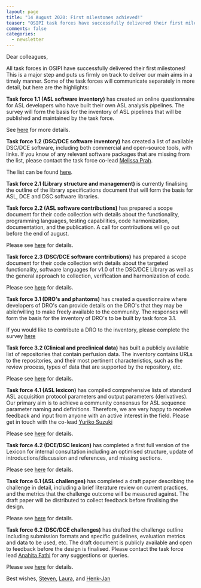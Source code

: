 ```yaml
---
layout: page
title: "14 August 2020: First milestones achieved!"
teaser: "OSIPI task forces have successfully delivered their first milestones."
comments: false
categories:
  - newsletter
---
```


Dear colleagues,

All task forces in OSIPI have successfully delivered their first milestones! This is a major step and puts us firmly on track to deliver our main aims in a timely manner. Some of the task forces will communicate separately in more detail, but here are the highlights:

**Task force 1.1 (ASL software inventory)** has created an online questionnaire for ASL developers who have built their own ASL analysis pipelines. The survey will form the basis for the inventory of ASL pipelines that will be published and maintained by the task force. 

See [here](https://docs.google.com/forms/d/e/1FAIpQLSf-4_pBXFA31htMNPZo1kQgcY0EJ5_AWxjyvkkYIQVGUHo6sg/viewform) for more details.

**Task force 1.2 (DSC/DCE software inventory)** has created a list of available DSC/DCE software, including both commercial and open-source tools, with links. If you know of any relevant software packages that are missing from the list, please contact the task force co-lead [Melissa Prah](mailto:mprah@mcw.edu).

The list can be found [here](https://drive.google.com/file/d/14avwqgQv6l0Uw7xExz9P0w-rwwY-e2cA/view). 

**Task force 2.1 (Library structure and management)** is currently finalising the outline of the library specifications document that will form the basis for ASL, DCE and DSC software libraries. 

**Task force 2.2 (ASL software contributions)** has prepared a scope document for their code collection with details about the functionality, programming languages, testing capabilities, code harmonization, documentation, and the publication. A call for contributions will go out before the end of august. 

Please see [here](https://docs.google.com/document/d/1ioVbJKTfeoIGwCYcq6IsWwl9o_W4wRfeSFHXo6msCQQ/edit#) for details. 

**Task force 2.3 (DSC/DCE software contributions)** has prepared a scope document for their code collection with details about the targeted functionality, software languages for v1.0 of the DSC/DCE Library as well as the general approach to collection, verification and harmonization of code. 

Please see [here](https://docs.google.com/document/d/1SmGhdzUPREHjpGtSEQohmIYz1Fi-XmHm0R8_Qp8xCuI/edit#heading=h.qbn3y9arw2jn) for details. 

**Task force 3.1 (DRO's and phantoms)** has created a questionnaire where developers of DRO's can provide details on the DRO's that they may be able/willing to make freely available to the community. The responses will form the basis for the inventory of DRO's to be built by task force 3.1.

If you would like to contribute a DRO to the inventory, please complete the survey [here](https://docs.google.com/forms/d/e/1FAIpQLSds0Ao-jAHrljckEBndGBnkAmOmkB1-YSdAHjFCDZijOS1ghw/viewform) 

**Task force 3.2 (Clinical and preclinical data)** has built a publicly available list of repositories that contain perfusion data. The inventory contains URLs to the repositories, and their most pertinent characteristics, such as the review process, types of data that are supported by the repository, etc. 

Please see [here](https://docs.google.com/spreadsheets/d/1CF-Vvii6IUWf-ZUbmDUhgCf2RXAxtw4E4kIGO_HQWKY/edit#gid=1936606832) for details. 

**Task force 4.1 (ASL lexicon)** has compiled comprehensive lists of standard ASL acquisition protocol parameters and output parameters (derivatives). Our primary aim is to achieve a community consensus for ASL sequence parameter naming and definitions. Therefore, we are very happy to receive feedback and input from anyone with an active interest in the field. Please get in touch with the co-lead [Yuriko Suzuki](mailto:yuriko.suzuki@eng.ox.ac.uk)

Please see [here](https://docs.google.com/document/d/1vj0Tp4yur4dpJntF90yy2bOBUx33FG-w/edit) for details. 

**Task force 4.2 (DCE/DSC lexicon)** has completed a first full version of the Lexicon for internal consultation including an optimised structure, update of introductions/discussion and references, and missing sections. 

Please see [here](https://docs.google.com/document/d/13OwzpbuMDrbCQZaN0p9_kyK8dTWu2VHaaU_wsQAP4C4/edit#heading=h.pto97fttpbsb) for details. 

**Task force 6.1 (ASL challenges)** has completed a draft paper describing the challenge in detail, including a brief literature review on current practices, and the metrics that the challenge outcome will be measured against. The draft paper will be distributed to collect feedback before finalising the design.

Please see [here](https://docs.google.com/document/d/1EtG5TVZotnvXSufboh707lAIq1imPg2CTVaMnIN01iA/edit) for details.

**Task force 6.2 (DSC/DCE challenges)** has drafted the challenge outline including submission formats and specific guidelines, evaluation metrics and data to be used, etc. The draft document is publicly available and open to feedback before the design is finalised. Please contact the task force lead [Anahita Fathi](mailto:Anahita.Fathikazerooni@pennmedicine.upenn.edu) for any suggestions or queries. 

Please see [here](https://docs.google.com/document/d/1DXJsKwLrAeh471SLhlvEFaNtw-ePLZcBsxSzM8QJ_KM/edit?usp=sharing) for details.



Best wishes,
<a href="mailto:s.sourbron@sheffield.ac.uk">Steven</a>, <a href="mailto:laura.bell@barrowneuro.org">Laura</a>, and <a href="mailto:henkjanmutsaerts@gmail.com">Henk-Jan</a>

